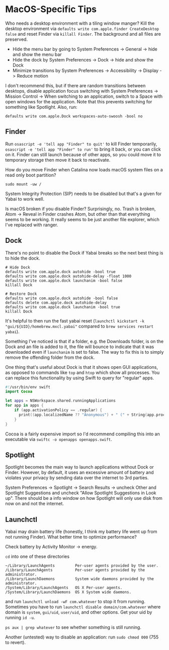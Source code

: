 # MacOS-Specific Tips

Who needs a desktop environment with a tiling window manger? Kill the desktop
environment via `defaults write com.apple.finder CreateDesktop false` and
reset Finder via `killall Finder`. The background and all files are preserved.

- Hide the menu bar by going to
  System Preferences -> General -> hide and show the menu bar
- Hide the dock by
  System Preferences -> Dock -> hide and show the Dock
- Minimize transitions by
  System Preferences -> Accessibility -> Display -> Reduce motion

I don't recommend this, but if there are random transitions between
desktops, disable application focus switching with System Preferences
-> Mission Control -> When switching to an application, switch to a
Space with open windows for the application. Note that this prevents
switching for something like Spotlight. Also, run:
```shell
defaults write com.apple.Dock workspaces-auto-swoosh -bool no
```

## Finder

Run `osascript -e 'tell app "Finder" to quit'` to kill Finder temporarily,
`osascript -e 'tell app "Finder" to run'` to bring it back, or you can click
on it. Finder can still launch because of other apps, so you could move it
to temporary storage then move it back to reactivate.

How do you move Finder when Catalina now loads
macOS system files on a read only boot partition?
```shell
sudo mount -uw /
```
System Integrity Protection (SIP) needs to be
disabled but that's a given for Yabai to work well.

Is macOS broken if you disable Finder? Surprisingly, no. Trash is
broken, Atom -> Reveal in Finder crashes Atom, but other than that
everything seems to be working. It really seems to be just another
file explorer, which I've replaced with ranger.

## Dock

There's no point to disable the Dock if Yabai
breaks so the next best thing is to hide the dock.
```shell
# Hide Dock
defaults write com.apple.dock autohide -bool true
defaults write com.apple.dock autohide-delay -float 1000
defaults write com.apple.dock launchanim -bool false
killall Dock

# Restore Dock
defaults write com.apple.dock autohide -bool false
defaults delete com.apple.dock autohide-delay
defaults write com.apple.dock launchanim -bool true
killall Dock
```

It's helpful to then run the fast yabai reset
(`launchctl kickstart -k "gui/${UID}/homebrew.mxcl.yabai"`
compared to `brew services restart yabai`).

Something I've noticed is that if a folder, e.g. the Downloads folder, is on
the Dock and an file is added to it, the file will bounce to indicate that it
was downloaded even if `launchanim` is set to false. The way to fix this is to
simply remove the offending folder from the dock.

One thing that's useful about Dock is that it shows open GUI applications,
as opposed to commands like `top` and `htop` which show all processes. You
can replace this functionality by using Swift to query for "regular" apps.
```swift
#!/usr/bin/env swift
import Cocoa

let apps = NSWorkspace.shared.runningApplications
for app in apps {
    if (app.activationPolicy == .regular) {
      print((app.localizedName ?? "Anonymous") + " (" + String(app.processIdentifier) + ")")
    }
}
```

Cocoa is a fairly expensive import so I'd recommend compiling
this into an executable via `swiftc -o openapps openapps.swift`.

## Spotlight

Spotlight becomes the main way to launch applications without Dock or
Finder. However, by default, it uses an excessive amount of battery and
violates your privacy by sending data over the internet to 3rd parties.

System Preferences -> Spotlight -> Search Results ->
uncheck Other and Spotlight Suggestions
and uncheck "Allow Spotlight Suggestions in Look up". There should be a info
window on how Spotlight will only use disk from now on and not the internet.

## Launchctl

Yabai may drain battery life (honestly, I think my battery life went
up from not running Finder). What better time to optimize performance?

Check battery by Activity Monitor -> energy.

`cd` into one of these directories
```text
~/Library/LaunchAgents         Per-user agents provided by the user.
/Library/LaunchAgents          Per-user agents provided by the administrator.
/Library/LaunchDaemons         System wide daemons provided by the administrator.
/System/Library/LaunchAgents   OS X Per-user agents.
/System/Library/LaunchDaemons  OS X System wide daemons.
```

and run `launchctl unload -wF com.whatever` to stop it from running.
Sometimes you have to run `launchctl disable domain/com.whatever` where
domain is `system`, `gui/uid`, `user/uid`, and other options. Get your
uid by running `id -u`.

`ps aux | grep whatever` to see whether something is still running.

Another (untested) way to disable an application:
run `sudo chmod 000` (755 to revert).


